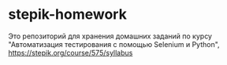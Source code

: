 # stepik-homework

Это репозиторий для хранения домашних заданий по курсу "Автоматизация тестирования с помощью Selenium и Python", https://stepik.org/course/575/syllabus